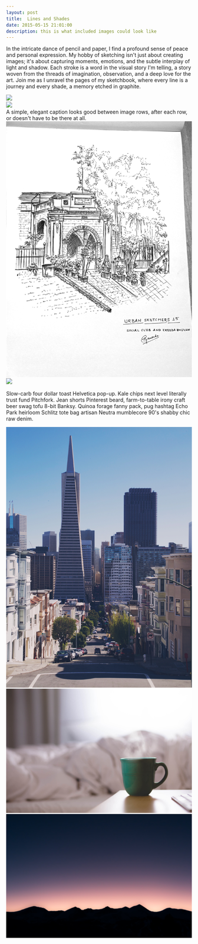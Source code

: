 ```yaml
---
layout: post
title:  Lines and Shades
date: 2015-05-15 21:01:00
description: this is what included images could look like
---
```

In the intricate dance of pencil and paper, I find a profound sense of peace and personal expression. My hobby of sketching isn't just about creating images; it's about capturing moments, emotions, and the subtle interplay of light and shadow. Each stroke is a word in the visual story I'm telling, a story woven from the threads of imagination, observation, and a deep love for the art. Join me as I unravel the pages of my sketchbook, where every line is a journey and every shade, a memory etched in graphite. 

<div class="img_row">
	<img class="col three" src="/img/9.jpg">
</div>
<div class="img_row">
	<img class="col three" src="{{ site.baseurl }}/img/9.jpg">
</div>
<div class="col three caption">
	A simple, elegant caption looks good between image rows, after each row, or doesn't have to be there at all. 
</div>
<div class="img_row">
	<img class="col two" src="/img/sketch1.png">
	<img class="col one" src="/img/sketch2.png">
</div>

Slow-carb four dollar toast Helvetica pop-up. Kale chips next level literally trust fund Pitchfork. Jean shorts Pinterest beard, farm-to-table irony craft beer swag tofu 8-bit Banksy. Quinoa forage fanny pack, pug hashtag Echo Park heirloom Schlitz tote bag artisan Neutra mumblecore 90's shabby chic raw denim.


<div class="img_row">
	<img class="col one" src="/img/11.jpg">
	<img class="col one" src="/img/12.jpg">
	<img class="col one" src="/img/7.jpg">
</div>
